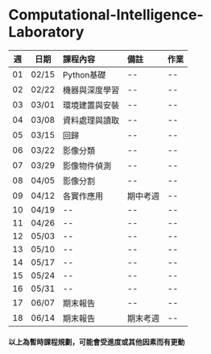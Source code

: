 # Computational-Intelligence-Laboratory

| 週 | 日期 | 課程內容 | 備註 | 作業 |
| :----: | :----: | :---- | :---- | :---- | 
| 01 | 02/15 | Python基礎 | -- | -- | 
| 02 | 02/22 | 機器與深度學習 | -- | -- | 
| 03 | 03/01 | 環境建置與安裝 | -- | -- | 
| 04 | 03/08 | 資料處理與讀取 | -- | -- | 
| 05 | 03/15 | 回歸 | -- | -- | 
| 06 | 03/22 | 影像分類 | -- | -- | 
| 07 | 03/29 | 影像物件偵測 | -- | -- | 
| 08 | 04/05 | 影像分割 | -- | -- | 
| 09 | 04/12 | 各實作應用 | 期中考週 | -- | 
| 10 | 04/19 | -- | -- | -- | 
| 11 | 04/26 | -- | -- | -- | 
| 12 | 05/03 | -- | -- | -- | 
| 13 | 05/10 | -- | -- | -- | 
| 14 | 05/17 | -- | -- | -- | 
| 15 | 05/24 | -- | -- | -- | 
| 16 | 05/31 | -- | -- | -- | 
| 17 | 06/07 | 期末報告 | -- | -- | 
| 18 | 06/14 | 期末報告 | 期末考週 | -- | 

#### 以上為暫時課程規劃，可能會受進度或其他因素而有更動

